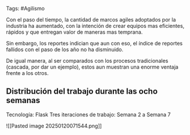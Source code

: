 Tags: #Agilismo 

Con el paso del tiempo, la cantidad de marcos agiles adoptados por la industria ha aumentado, con la intención de crear equipos mas eficientes, rápidos y que entregan valor de maneras mas temprana.

Sin embargo, los reportes indician que aun con eso, el índice de reportes fallidos con el paso de los año no ha disminuido.

De igual manera, al ser comparados con los procesos tradicionales (cascada, por dar un ejemplo), estos aun muestran una enorme ventaja frente a los otros.

## Distribución del trabajo durante las ocho semanas

Tecnología: Flask
Tres iteraciones de trabajo: Semana 2 a Semana 7 

![[Pasted image 20250120071544.png]]